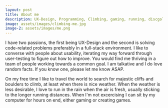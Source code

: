 ```yaml
---
layout: post
title: About me
description: UX-Design, Programming, Climbing, gaming, running, discgolfing, and random facts.
image: assets/images/climbing-me.jpg
image-2: assets/images/me.png
---
```


I have two passions, the first being UX-Design and the second is solving code-related problems preferably in a full-stack environment. I like to converse with people about usability, iterating my way forward through user-testing to figure out how to improve. You would find me thriving in a team of people working towards a common goal. I am talkative and I do love random facts. If you know one, please let me know ASAP.

On my free time I like to travel the world to search for majestic cliffs and boulders to climb, at least when there is nice weather. When the weather is less desirable, I love to run in the rain when the air is fresh, usually sticking to the longer running distances. When I'm not excercising I can sit by my computer for hours on end, either gaming or creating games. 

<span class="image main"><img src="{{ site.baseurl }}/{{ page.image-2 }}" alt="" /></span>